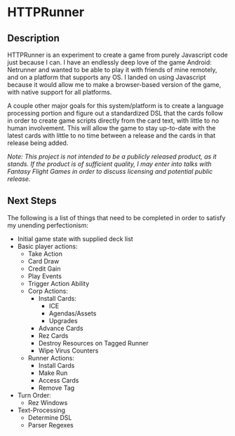 # HTTPRunner

## Description
HTTPRunner is an experiment to create a game from purely Javascript code just
because I can. I have an endlessly deep love of the game Android: Netrunner
and wanted to be able to play it with friends of mine remotely, and on a platform
that supports any OS. I landed on using Javascript because it would allow me to
make a browser-based version of the game, with native support for all platforms.

A couple other major goals for this system/platform is to create a language
processing portion and figure out a standardized DSL that the cards follow in
order to create game scripts directly from the card text, with little to no
human involvement. This will allow the game to stay up-to-date with the latest
cards with little to no time between a release and the cards in that release
being added.

*Note: This project is not intended to be a publicly released product, as it
stands. If the product is of sufficient quality, I may enter into talks with
Fantasy Flight Games in order to discuss licensing and potential public
release.*

## Next Steps

The following is a list of things that need to be completed in order to satisfy
my unending perfectionism:

 - Initial game state with supplied deck list
 - Basic player actions:
   - Take Action
   - Card Draw
   - Credit Gain
   - Play Events
   - Trigger Action Ability
   - Corp Actions:
     - Install Cards:
       - ICE
       - Agendas/Assets
       - Upgrades
     - Advance Cards
     - Rez Cards
     - Destroy Resources on Tagged Runner
     - Wipe Virus Counters
   - Runner Actions:
     - Install Cards
     - Make Run
     - Access Cards
     - Remove Tag
 - Turn Order:
   - Rez Windows
 - Text-Processing
   - Determine DSL
   - Parser Regexes

